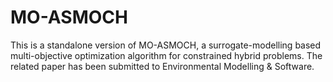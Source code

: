 # MO-ASMOCH
This is a standalone version of MO-ASMOCH, a surrogate-modelling based multi-objective optimization algorithm for constrained hybrid problems.
The related paper has been submitted to Environmental Modelling & Software.
